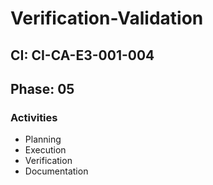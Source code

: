 # Verification-Validation

## CI: CI-CA-E3-001-004
## Phase: 05

### Activities
- Planning
- Execution
- Verification
- Documentation
